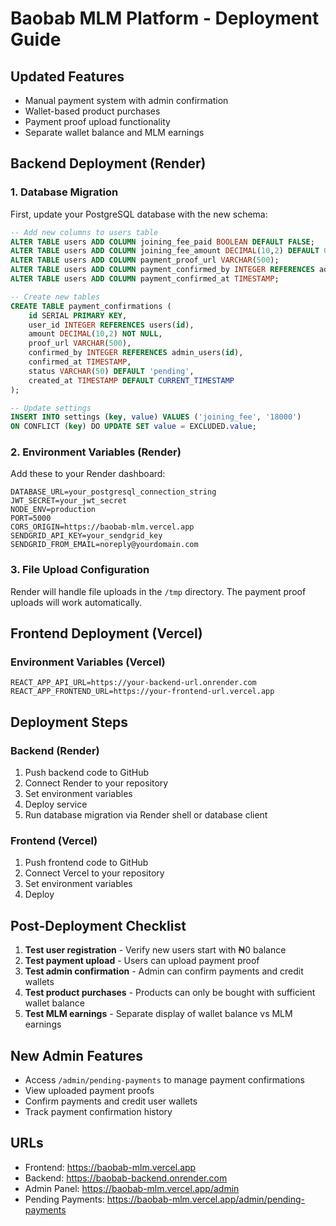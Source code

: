# Baobab MLM Platform - Deployment Guide

## Updated Features
- Manual payment system with admin confirmation
- Wallet-based product purchases
- Payment proof upload functionality
- Separate wallet balance and MLM earnings

## Backend Deployment (Render)

### 1. Database Migration
First, update your PostgreSQL database with the new schema:

```sql
-- Add new columns to users table
ALTER TABLE users ADD COLUMN joining_fee_paid BOOLEAN DEFAULT FALSE;
ALTER TABLE users ADD COLUMN joining_fee_amount DECIMAL(10,2) DEFAULT 0;
ALTER TABLE users ADD COLUMN payment_proof_url VARCHAR(500);
ALTER TABLE users ADD COLUMN payment_confirmed_by INTEGER REFERENCES admin_users(id);
ALTER TABLE users ADD COLUMN payment_confirmed_at TIMESTAMP;

-- Create new tables
CREATE TABLE payment_confirmations (
    id SERIAL PRIMARY KEY,
    user_id INTEGER REFERENCES users(id),
    amount DECIMAL(10,2) NOT NULL,
    proof_url VARCHAR(500),
    confirmed_by INTEGER REFERENCES admin_users(id),
    confirmed_at TIMESTAMP,
    status VARCHAR(50) DEFAULT 'pending',
    created_at TIMESTAMP DEFAULT CURRENT_TIMESTAMP
);

-- Update settings
INSERT INTO settings (key, value) VALUES ('joining_fee', '18000') 
ON CONFLICT (key) DO UPDATE SET value = EXCLUDED.value;
```

### 2. Environment Variables (Render)
Add these to your Render dashboard:

```
DATABASE_URL=your_postgresql_connection_string
JWT_SECRET=your_jwt_secret
NODE_ENV=production
PORT=5000
CORS_ORIGIN=https://baobab-mlm.vercel.app
SENDGRID_API_KEY=your_sendgrid_key
SENDGRID_FROM_EMAIL=noreply@yourdomain.com
```

### 3. File Upload Configuration
Render will handle file uploads in the `/tmp` directory. The payment proof uploads will work automatically.

## Frontend Deployment (Vercel)

### Environment Variables (Vercel)
```
REACT_APP_API_URL=https://your-backend-url.onrender.com
REACT_APP_FRONTEND_URL=https://your-frontend-url.vercel.app
```

## Deployment Steps

### Backend (Render)
1. Push backend code to GitHub
2. Connect Render to your repository
3. Set environment variables
4. Deploy service
5. Run database migration via Render shell or database client

### Frontend (Vercel)
1. Push frontend code to GitHub  
2. Connect Vercel to your repository
3. Set environment variables
4. Deploy

## Post-Deployment Checklist

1. **Test user registration** - Verify new users start with ₦0 balance
2. **Test payment upload** - Users can upload payment proof
3. **Test admin confirmation** - Admin can confirm payments and credit wallets
4. **Test product purchases** - Products can only be bought with sufficient wallet balance
5. **Test MLM earnings** - Separate display of wallet balance vs MLM earnings

## New Admin Features
- Access `/admin/pending-payments` to manage payment confirmations
- View uploaded payment proofs
- Confirm payments and credit user wallets
- Track payment confirmation history

## URLs
- Frontend: https://baobab-mlm.vercel.app
- Backend: https://baobab-backend.onrender.com
- Admin Panel: https://baobab-mlm.vercel.app/admin
- Pending Payments: https://baobab-mlm.vercel.app/admin/pending-payments
